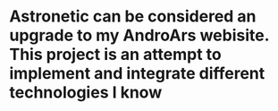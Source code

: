 # Astronetic can be considered an upgrade to my AndroArs webisite. This project is an attempt to implement and integrate different technologies I know
